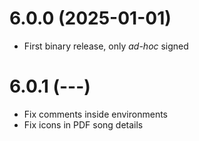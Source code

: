 # 6.0.0 (2025-01-01)

- First binary release, only *ad-hoc* signed

# 6.0.1 (---)

- Fix comments inside environments
- Fix icons in PDF song details
